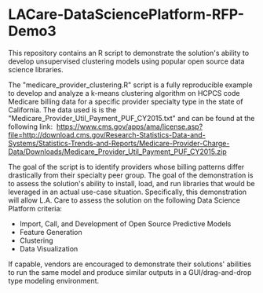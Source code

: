 # LACare-DataSciencePlatform-RFP-Demo3
This repository contains an R script to demonstrate the solution's ability to develop unsupervised clustering models using popular open source data science libraries.

The "medicare_provider_clustering.R" script is a fully reproducible example to develop and analyze a k-means clustering algorithm on HCPCS code Medicare billing data for a specific provider specialty type in the state of California. The data used is is the "Medicare_Provider_Util_Payment_PUF_CY2015.txt" and can be found at the following link:  https://www.cms.gov/apps/ama/license.asp?file=http://download.cms.gov/Research-Statistics-Data-and-Systems/Statistics-Trends-and-Reports/Medicare-Provider-Charge-Data/Downloads/Medicare_Provider_Util_Payment_PUF_CY2015.zip

The goal of the script is to identify providers whose billing patterns differ drastically from their specialty peer group. The goal of the demonstration is to assess the solution's ability to install, load, and run libraries that would be leveraged in an actual use-case situation. Specifically, this demonstration will allow L.A. Care to assess the solution on the following Data Science Platform criteria:
- Import, Call, and Development of Open Source Predictive Models
- Feature Generation
- Clustering
- Data Visualization

If capable, vendors are encouraged to demonstrate their solutions' abilities to run the same model and produce similar outputs in a GUI/drag-and-drop type modeling environment.
